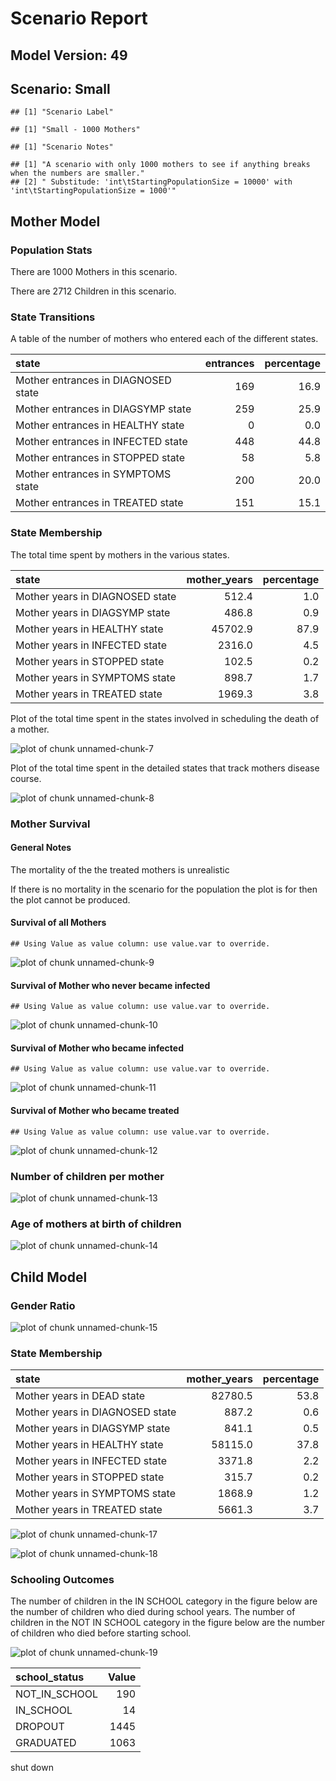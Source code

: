 # Scenario Report




## Model Version: 49
## Scenario: Small

```
## [1] "Scenario Label"
```

```
## [1] "Small - 1000 Mothers"
```

```
## [1] "Scenario Notes"
```

```
## [1] "A scenario with only 1000 mothers to see if anything breaks when the numbers are smaller." 
## [2] " Substitude: 'int\tStartingPopulationSize = 10000' with 'int\tStartingPopulationSize = 1000'"
```

## Mother Model

### Population Stats


There are 1000 Mothers in this scenario.

There are 2712 Children in this scenario.

### State Transitions

A table of the number of mothers who entered each of the different states.


|state                               | entrances| percentage|
|:-----------------------------------|---------:|----------:|
|Mother entrances in DIAGNOSED state |       169|       16.9|
|Mother entrances in DIAGSYMP state  |       259|       25.9|
|Mother entrances in HEALTHY state   |         0|        0.0|
|Mother entrances in INFECTED state  |       448|       44.8|
|Mother entrances in STOPPED state   |        58|        5.8|
|Mother entrances in SYMPTOMS state  |       200|       20.0|
|Mother entrances in TREATED state   |       151|       15.1|

### State Membership

The total time spent by mothers in the various states.


|state                           | mother_years| percentage|
|:-------------------------------|------------:|----------:|
|Mother years in DIAGNOSED state |        512.4|        1.0|
|Mother years in DIAGSYMP state  |        486.8|        0.9|
|Mother years in HEALTHY state   |      45702.9|       87.9|
|Mother years in INFECTED state  |       2316.0|        4.5|
|Mother years in STOPPED state   |        102.5|        0.2|
|Mother years in SYMPTOMS state  |        898.7|        1.7|
|Mother years in TREATED state   |       1969.3|        3.8|

Plot of the total time spent in the states involved in scheduling the death of a mother.

![plot of chunk unnamed-chunk-7](figure/Small/unnamed-chunk-7.png) 

Plot of the total time spent in the detailed states that track mothers disease course.

![plot of chunk unnamed-chunk-8](figure/Small/unnamed-chunk-8.png) 

### Mother Survival

#### General Notes

The mortality of the the treated mothers is unrealistic

If there is no mortality in the scenario for the population the plot is for then the plot cannot be produced.

#### Survival of all Mothers


```
## Using Value as value column: use value.var to override.
```

![plot of chunk unnamed-chunk-9](figure/Small/unnamed-chunk-9.png) 

#### Survival of Mother who never became infected


```
## Using Value as value column: use value.var to override.
```

![plot of chunk unnamed-chunk-10](figure/Small/unnamed-chunk-10.png) 

#### Survival of Mother who became infected


```
## Using Value as value column: use value.var to override.
```

![plot of chunk unnamed-chunk-11](figure/Small/unnamed-chunk-11.png) 

#### Survival of Mother who became treated


```
## Using Value as value column: use value.var to override.
```

![plot of chunk unnamed-chunk-12](figure/Small/unnamed-chunk-12.png) 

### Number of children per mother

![plot of chunk unnamed-chunk-13](figure/Small/unnamed-chunk-13.png) 

### Age of mothers at birth of children

![plot of chunk unnamed-chunk-14](figure/Small/unnamed-chunk-14.png) 

## Child Model

### Gender Ratio

![plot of chunk unnamed-chunk-15](figure/Small/unnamed-chunk-15.png) 

### State Membership


|state                           | mother_years| percentage|
|:-------------------------------|------------:|----------:|
|Mother years in DEAD state      |      82780.5|       53.8|
|Mother years in DIAGNOSED state |        887.2|        0.6|
|Mother years in DIAGSYMP state  |        841.1|        0.5|
|Mother years in HEALTHY state   |      58115.0|       37.8|
|Mother years in INFECTED state  |       3371.8|        2.2|
|Mother years in STOPPED state   |        315.7|        0.2|
|Mother years in SYMPTOMS state  |       1868.9|        1.2|
|Mother years in TREATED state   |       5661.3|        3.7|

![plot of chunk unnamed-chunk-17](figure/Small/unnamed-chunk-17.png) 

![plot of chunk unnamed-chunk-18](figure/Small/unnamed-chunk-18.png) 

### Schooling Outcomes

The number of children in the IN SCHOOL category in the figure below are the number of children who died during school years. The number of children in the NOT IN SCHOOL category in the figure below are the number of children who died before starting school. 

![plot of chunk unnamed-chunk-19](figure/Small/unnamed-chunk-19.png) 


|school_status | Value|
|:-------------|-----:|
|NOT_IN_SCHOOL |   190|
|IN_SCHOOL     |    14|
|DROPOUT       |  1445|
|GRADUATED     |  1063|

shut down



